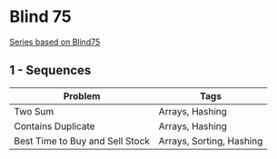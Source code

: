 # Blind 75
[Series based on Blind75](https://www.techinterviewhandbook.org/best-practice-questions/)

## 1 - Sequences
| Problem | Tags |
| ------- | ---- |
| Two Sum | Arrays, Hashing |
| Contains Duplicate | Arrays, Hashing |
| Best Time to Buy and Sell Stock | Arrays, Sorting, Hashing |

